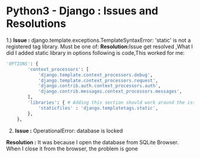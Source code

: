 # Python3 - Django : Issues and Resolutions

1.) <b>Issue :</b> django.template.exceptions.TemplateSyntaxError: 'static' is not a registered tag library. Must be one of:
<b>Resolution:</b>Issue get resolved ,What I did I added static library in options following is code,This worked for me:
        
```python
'OPTIONS': {
        'context_processors': [
            'django.template.context_processors.debug',
            'django.template.context_processors.request',
            'django.contrib.auth.context_processors.auth',
            'django.contrib.messages.context_processors.messages',
        ],
        'libraries': { # Adding this section should work around the issue.
            'staticfiles' : 'django.templatetags.static',
        },
    }, 

```
2) <b>Issue :</b> OperationalError: database is locked
<p><b>Resolution :</b> It was because I open the database from SQLite Browser. When I close it from the browser, the problem is gone
